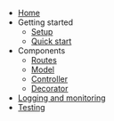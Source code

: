 * [Home](README)
* Getting started
  * [Setup](getting_started/setup)
  * [Quick start](getting_started/quick_start)
* Components
  * [Routes](components/routes)
  * [Model](components/model)
  * [Controller](components/controller)
  * [Decorator](components/decorator)
* [Logging and monitoring](logging_and_monitoring/logging_and_monitoring)
* [Testing](testing/testing)
